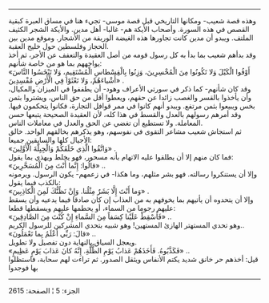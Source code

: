 ------------------------------------------------------------------------

وهذه قصة شعيب- ومكانها التاريخي قبل قصة موسى- تجيء هنا في مساق العبرة
كبقية القصص في هذه السورة. وأصحاب الأيكة هم- غالبا- أهل مدين. والأيكة
الشجر الكثيف الملتف. ويبدو أن مدين كانت تجاورها هذه الغيضة الوريفة من
الأشجار. وموقع مدين بين الحجاز وفلسطين حول خليج العقبة.  
وقد بدأهم شعيب بما بدأ به كل رسول قومه من أصل العقيدة والتعفف عن الأجر،
ثم أخذ يواجههم بما هو من خاصة شأنهم:  
«أَوْفُوا الْكَيْلَ وَلا تَكُونُوا مِنَ الْمُخْسِرِينَ، وَزِنُوا بِالْقِسْطاسِ الْمُسْتَقِيمِ، وَلا تَبْخَسُوا
النَّاسَ أَشْياءَهُمْ، وَلا تَعْثَوْا فِي الْأَرْضِ مُفْسِدِينَ» .  
وقد كان شأنهم- كما ذكر في سورتي الأعراف وهود- أن يطففوا في الميزان
والمكيال، وأن يأخذوا بالقسر والغصب زائدا عن حقهم، ويعطوا أقل من حق
الناس، ويشتروا بثمن بخس ويبيعوا بثمن مرتفع. ويبدو أنهم كانوا في ممر
قوافل التجارة، فكانوا يتحكمون فيها. وقد أمرهم رسولهم بالعدل والقسط في
هذا كله، لأن العقيدة الصحيحة يتبعها حسن المعاملة. ولا تستطيع أن تغضي عن
الحق والعدل في معاملات الناس.  
ثم استجاش شعيب مشاعر التقوى في نفوسهم، وهو يذكرهم بخالقهم الواحد. خالق
الأجيال كلها والسابقين جميعا:  
«وَاتَّقُوا الَّذِي خَلَقَكُمْ وَالْجِبِلَّةَ الْأَوَّلِينَ» .  
فما كان منهم إلا أن يطلقوا عليه الاتهام بأنه مسحور، فهو يخلط ويهذي بما
يقول:  
«قالُوا: إِنَّما أَنْتَ مِنَ الْمُسَحَّرِينَ» ..  
وإلا أن يستنكروا رسالته. فهو بشر مثلهم، وما هكذا- في زعمهم- يكون الرسول.
ويرمونه بالكذب فيما يقول:  
«وَما أَنْتَ إِلَّا بَشَرٌ مِثْلُنا. وَإِنْ نَظُنُّكَ لَمِنَ الْكاذِبِينَ» .  
وإلا أن يتحدوه أن يأتيهم بما يخوفهم به من العذاب إن كان صادقا فيما يدعيه
وأن يسقط عليهم رجوما من السماء، أو يحطمها عليهم ويسقطها قطعا:  
«فَأَسْقِطْ عَلَيْنا كِسَفاً مِنَ السَّماءِ إِنْ كُنْتَ مِنَ الصَّادِقِينَ» ..  
وهو تحدي المستهتر الهازئ المستهين! وهو شبيه بتحدي المشركين للرسول
الكريم..  
«قالَ: رَبِّي أَعْلَمُ بِما تَعْمَلُونَ» ..  
ويعجل السياق بالنهاية دون تفصيل ولا تطويل.  
«فَكَذَّبُوهُ. فَأَخَذَهُمْ عَذابُ يَوْمِ الظُّلَّةِ. إِنَّهُ كانَ عَذابَ يَوْمٍ عَظِيمٍ» ..  
قيل: أخذهم حر خانق شديد يكتم الأنفاس ويثقل الصدور. ثم تراءت لهم سحابة،
فاستظلوا بها فوجدوا

------------------------------------------------------------------------

الجزء: 5 ¦ الصفحة: 2615

